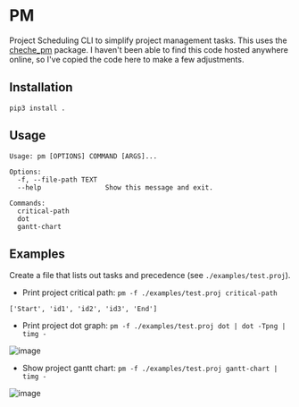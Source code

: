 # PM

Project Scheduling CLI to simplify project management tasks. This uses the [cheche_pm](https://pypi.org/project/cheche-pm) package. I haven't been able to find this code hosted anywhere online, so I've copied the code here to make a few adjustments.

## Installation

`pip3 install .`

## Usage

```
Usage: pm [OPTIONS] COMMAND [ARGS]...

Options:
  -f, --file-path TEXT
  --help                Show this message and exit.

Commands:
  critical-path
  dot
  gantt-chart
```

## Examples

Create a file that lists out tasks and precedence (see `./examples/test.proj`).

- Print project critical path: `pm -f ./examples/test.proj critical-path`

`['Start', 'id1', 'id2', 'id3', 'End']`

- Print project dot graph: `pm -f ./examples/test.proj dot | dot -Tpng | timg -`

![image](https://github.com/natefduncan/pm/assets/30030731/0a7221d7-9eca-4287-a05b-e9c1b31d0fc4)

- Show project gantt chart: `pm -f ./examples/test.proj gantt-chart | timg -`

![image](https://github.com/natefduncan/pm/assets/30030731/734c7d5a-2698-42c2-855b-3cd3374fcb32)
